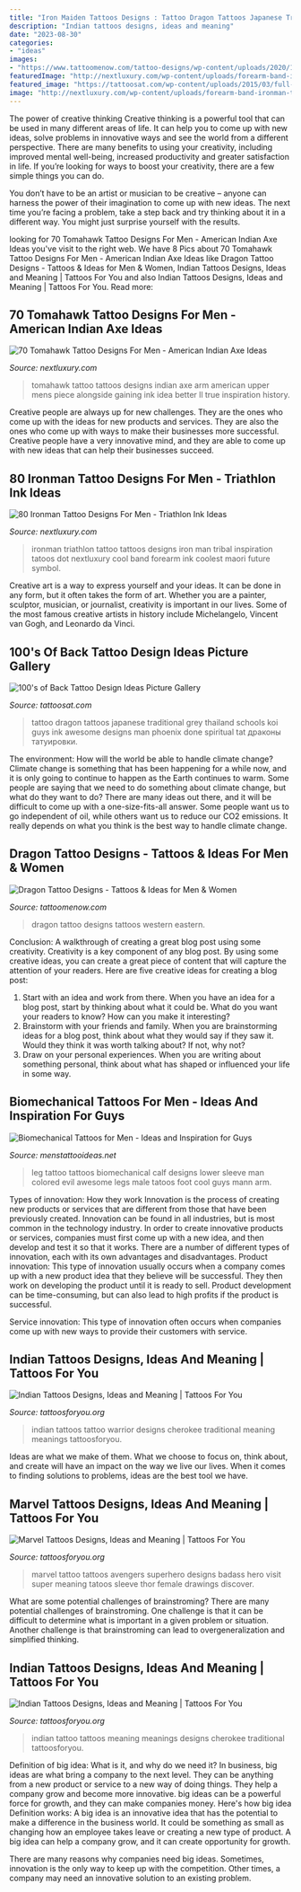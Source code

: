 ```yaml
---
title: "Iron Maiden Tattoos Designs : Tattoo Dragon Tattoos Japanese Traditional Grey Thailand Schools Koi Guys Ink Awesome Designs Man Phoenix Done Spiritual Tat драконы татуировки"
description: "Indian tattoos designs, ideas and meaning"
date: "2023-08-30"
categories:
- "ideas"
images:
- "https://www.tattoomenow.com/tattoo-designs/wp-content/uploads/2020/10/Dragon-Tattoo-61.jpg"
featuredImage: "http://nextluxury.com/wp-content/uploads/forearm-band-ironman-triathlon-tattoos-for-men.jpg"
featured_image: "https://tattoosat.com/wp-content/uploads/2015/03/full-back-dragon-tattoo-for-men.jpg"
image: "http://nextluxury.com/wp-content/uploads/forearm-band-ironman-triathlon-tattoos-for-men.jpg"
---
```



The power of creative thinking
Creative thinking is a powerful tool that can be used in many different areas of life. It can help you to come up with new ideas, solve problems in innovative ways and see the world from a different perspective.
There are many benefits to using your creativity, including improved mental well-being, increased productivity and greater satisfaction in life. If you’re looking for ways to boost your creativity, there are a few simple things you can do.

You don’t have to be an artist or musician to be creative – anyone can harness the power of their imagination to come up with new ideas. The next time you’re facing a problem, take a step back and try thinking about it in a different way. You might just surprise yourself with the results.

	

		
looking for 70 Tomahawk Tattoo Designs For Men - American Indian Axe Ideas you've visit to the right web. We have 8 Pics about 70 Tomahawk Tattoo Designs For Men - American Indian Axe Ideas like Dragon Tattoo Designs - Tattoos &amp; Ideas for Men &amp; Women, Indian Tattoos Designs, Ideas and Meaning | Tattoos For You and also Indian Tattoos Designs, Ideas and Meaning | Tattoos For You. Read more:
		
    
## 70 Tomahawk Tattoo Designs For Men - American Indian Axe Ideas

<img loading=lazy src="http://nextluxury.com/wp-content/uploads/black-shaded-mens-tomahawk-tattoo-ideas-on-back-of-upper-arm.jpg" onerror="this.onerror=null;this.src='https://tse1.mm.bing.net/th?id=OIP.fOrXDGgrj_JwDJ6UOUAfxgHaHa&amp;pid=15.1';" alt="70 Tomahawk Tattoo Designs For Men - American Indian Axe Ideas">

_Source: nextluxury.com_

>tomahawk tattoo tattoos designs indian axe arm american upper mens piece alongside gaining ink idea better ll true inspiration history. 

	

Creative people are always up for new challenges. They are the ones who come up with the ideas for new products and services. They are also the ones who come up with ways to make their businesses more successful. Creative people have a very innovative mind, and they are able to come up with new ideas that can help their businesses succeed.

    
## 80 Ironman Tattoo Designs For Men - Triathlon Ink Ideas

<img loading=lazy src="http://nextluxury.com/wp-content/uploads/forearm-band-ironman-triathlon-tattoos-for-men.jpg" onerror="this.onerror=null;this.src='https://tse3.mm.bing.net/th?id=OIP.pDsvp2-2TmLC8xqBDpvQhgHaJ6&amp;pid=15.1';" alt="80 Ironman Tattoo Designs For Men - Triathlon Ink Ideas">

_Source: nextluxury.com_

>ironman triathlon tattoo tattoos designs iron man tribal inspiration tatoos dot nextluxury cool band forearm ink coolest maori future symbol. 

	

Creative art is a way to express yourself and your ideas. It can be done in any form, but it often takes the form of art. Whether you are a painter, sculptor, musician, or journalist, creativity is important in our lives. Some of the most famous creative artists in history include Michelangelo, Vincent van Gogh, and Leonardo da Vinci.

    
## 100&#039;s Of Back Tattoo Design Ideas Picture Gallery

<img loading=lazy src="https://tattoosat.com/wp-content/uploads/2015/03/full-back-dragon-tattoo-for-men.jpg" onerror="this.onerror=null;this.src='https://tse1.mm.bing.net/th?id=OIP.BxeA7KG4FeM69jWD4AZspgHaLz&amp;pid=15.1';" alt="100&#039;s of Back Tattoo Design Ideas Picture Gallery">

_Source: tattoosat.com_

>tattoo dragon tattoos japanese traditional grey thailand schools koi guys ink awesome designs man phoenix done spiritual tat драконы татуировки. 

	

The environment: How will the world be able to handle climate change?
Climate change is something that has been happening for a while now, and it is only going to continue to happen as the Earth continues to warm. Some people are saying that we need to do something about climate change, but what do they want to do? There are many ideas out there, and it will be difficult to come up with a one-size-fits-all answer. Some people want us to go independent of oil, while others want us to reduce our CO2 emissions. It really depends on what you think is the best way to handle climate change.

    
## Dragon Tattoo Designs - Tattoos &amp; Ideas For Men &amp; Women

<img loading=lazy src="https://www.tattoomenow.com/tattoo-designs/wp-content/uploads/2020/10/Dragon-Tattoo-61.jpg" onerror="this.onerror=null;this.src='https://tse3.mm.bing.net/th?id=OIP.7z211p8-KH9MuAT8Vx4euwAAAA&amp;pid=15.1';" alt="Dragon Tattoo Designs - Tattoos &amp; Ideas for Men &amp; Women">

_Source: tattoomenow.com_

>dragon tattoo designs tattoos western eastern. 

	

Conclusion: A walkthrough of creating a great blog post using some creativity.
Creativity is a key component of any blog post. By using some creative ideas, you can create a great piece of content that will capture the attention of your readers. Here are five creative ideas for creating a blog post: 
1. Start with an idea and work from there. When you have an idea for a blog post, start by thinking about what it could be. What do you want your readers to know? How can you make it interesting? 
2. Brainstorm with your friends and family. When you are brainstorming ideas for a blog post, think about what they would say if they saw it. Would they think it was worth talking about? If not, why not? 
3. Draw on your personal experiences. When you are writing about something personal, think about what has shaped or influenced your life in some way.

    
## Biomechanical Tattoos For Men - Ideas And Inspiration For Guys

<img loading=lazy src="http://www.menstattooideas.net/tattooimages/2016/06/biomechanical-tattoos-41.jpg" onerror="this.onerror=null;this.src='https://tse2.mm.bing.net/th?id=OIP.crWtSirrHCdawBCSlEZcSQHaKf&amp;pid=15.1';" alt="Biomechanical Tattoos for Men - Ideas and Inspiration for Guys">

_Source: menstattooideas.net_

>leg tattoo tattoos biomechanical calf designs lower sleeve man colored evil awesome legs male tatoos foot cool guys mann arm. 

	

Types of innovation: How they work
Innovation is the process of creating new products or services that are different from those that have been previously created. Innovation can be found in all industries, but is most common in the technology industry. In order to create innovative products or services, companies must first come up with a new idea, and then develop and test it so that it works. There are a number of different types of innovation, each with its own advantages and disadvantages. 
Product innovation: This type of innovation usually occurs when a company comes up with a new product idea that they believe will be successful. They then work on developing the product until it is ready to sell. Product development can be time-consuming, but can also lead to high profits if the product is successful. 

Service innovation: This type of innovation often occurs when companies come up with new ways to provide their customers with service.

    
## Indian Tattoos Designs, Ideas And Meaning | Tattoos For You

<img loading=lazy src="http://www.tattoosforyou.org/wp-content/uploads/2013/10/Indian-Warrior-Tattoo-597x1024.jpg" onerror="this.onerror=null;this.src='https://tse2.mm.bing.net/th?id=OIP._WC2CNaJ8Uo3-dNMn5i5yAHaMt&amp;pid=15.1';" alt="Indian Tattoos Designs, Ideas and Meaning | Tattoos For You">

_Source: tattoosforyou.org_

>indian tattoos tattoo warrior designs cherokee traditional meaning meanings tattoosforyou. 

	

Ideas are what we make of them. What we choose to focus on, think about, and create will have an impact on the way we live our lives. When it comes to finding solutions to problems, ideas are the best tool we have.

    
## Marvel Tattoos Designs, Ideas And Meaning | Tattoos For You

<img loading=lazy src="https://www.tattoosforyou.org/wp-content/uploads/2016/08/Marvel-Tattoos-Small.jpg" onerror="this.onerror=null;this.src='https://tse2.mm.bing.net/th?id=OIP.wrI941kX9WfWRezqPofITgHaHa&amp;pid=15.1';" alt="Marvel Tattoos Designs, Ideas and Meaning | Tattoos For You">

_Source: tattoosforyou.org_

>marvel tattoo tattoos avengers superhero designs badass hero visit super meaning tatoos sleeve thor female drawings discover. 

	

What are some potential challenges of brainstroming?
There are many potential challenges of brainstroming. One challenge is that it can be difficult to determine what is important in a given problem or situation. Another challenge is that brainstroming can lead to overgeneralization and simplified thinking.

    
## Indian Tattoos Designs, Ideas And Meaning | Tattoos For You

<img loading=lazy src="http://www.tattoosforyou.org/wp-content/uploads/2013/10/Indian-Tattoo-Meanings.jpg" onerror="this.onerror=null;this.src='https://tse2.mm.bing.net/th?id=OIP.rzncrS8kjUAzAmBqDnWnrwHaKV&amp;pid=15.1';" alt="Indian Tattoos Designs, Ideas and Meaning | Tattoos For You">

_Source: tattoosforyou.org_

>indian tattoo tattoos meaning meanings designs cherokee traditional tattoosforyou. 

	

Definition of big idea: What is it, and why do we need it?
In business, big ideas are what bring a company to the next level. They can be anything from a new product or service to a new way of doing things. They help a company grow and become more innovative. big ideas can be a powerful force for growth, and they can make companies money.
Here's how big idea Definition works: 
A big idea is an innovative idea that has the potential to make a difference in the business world. It could be something as small as changing how an employee takes leave or creating a new type of product. A big idea can help a company grow, and it can create opportunity for growth. 

There are many reasons why companies need big ideas. Sometimes, innovation is the only way to keep up with the competition. Other times, a company may need an innovative solution to an existing problem.


